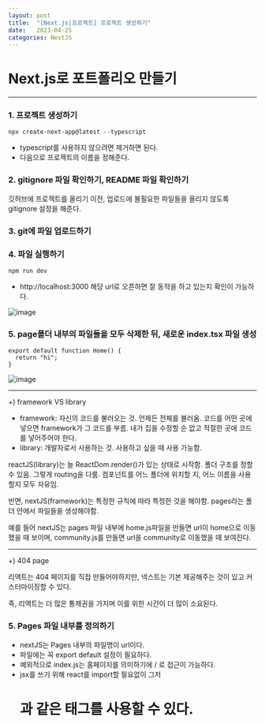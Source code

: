 ```yaml
---
layout: post
title:  "[Next.js|프로젝트] 프로젝트 생성하기"
date:   2023-04-25
categories: NextJS
---
```


# Next.js로 포트폴리오 만들기

--- 

### 1. 프로젝트 생성하기

```
npx create-next-app@latest --typescript
```

* typescript를 사용하지 않으려면 제거하면 된다. 
* 다음으로 프로젝트의 이름을 정해준다.

### 2. gitignore 파일 확인하기, README 파일 확인하기

깃허브에 프로젝트를 올리기 이전, 업로드에 불필요한 파일들을 올리지 않도록 gitignore 설정을 해준다.

### 3. git에 파일 업로드하기


### 4. 파일 실행하기

 ```
 npm run dev
 ```
 
 * http://localhost:3000 해당 url로 오픈하면 잘 동작을 하고 있는지 확인이 가능하다.
 
 ![image](https://user-images.githubusercontent.com/88815795/234156869-57294410-bfb6-495b-8928-1aae85a2b779.png)


### 5. page폴더 내부의 파일들을 모두 삭제한 뒤, 새로운 index.tsx 파일 생성

```
export default function Home() {
  return "hi";
}
```

![image](https://user-images.githubusercontent.com/88815795/234159799-8c2642d6-5c3b-4940-96e6-a3af96e17002.png)

---

+) framework VS library

- framework: 자신의 코드를 불러오는 것. 언제든 전체를 불러옴. 코드를 어떤 곳에 넣으면 framework가 그 코드를 부름. 내가 집을 수정할 순 없고 적절한 곳에 코드를 넣어주어야 한다.
- library: 개발자로서 사용하는 것. 사용하고 싶을 때 사용 가능함.

reactJS(library)는 늘 ReactDom.render()가 있는 상태로 시작함. 폴더 구조를 정할 수 있음. 그렇게 routing을 다룸. 컴포넌트를 어느 폴더에 위치할 지, 어느 이름을 사용할지 모두 자유임.

반면, nextJS(framework)는 특정한 규칙에 따라 특정한 것을 해야함. pages라는 폴더 안에서 파일들을 생성해야함. 

예를 들어 nextJS는 pages 파일 내부에 home.js파일을 만들면 url이 home으로 이동했을 때 보이며,  community.js를 만들면 url을 community로 이동했을 때 보여진다.

---

+) 404 page

리액트는 404 페이지를 직접 만들어야하지만, 넥스트는 기본 제공해주는 것이 있고 커스터마이징할 수 있다.

즉, 리액트는 더 많은 통제권을 가지며 이를 위한 시간이 더 많이 소요된다.

### 5. Pages 파일 내부를 정의하기

* nextJS는 Pages 내부의 파일명이 url이다. 
* 파일에는 꼭 export default 설정이 필요하다.
* 예외적으로 index.js는 홈페이지를 의미하기에 / 로 접근이 가능하다.
* jsx를 쓰기 위해 react를 import할 필요없이 그저 <div> <h1>과 같은 태그를 사용할 수 있다.
